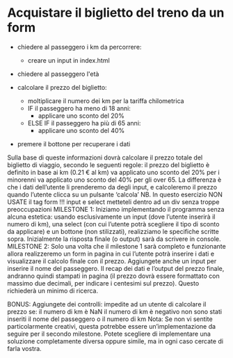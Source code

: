 # Acquistare il biglietto del treno da un form

- chiedere al passeggero i km da percorrere:
    - creare un input in index.html

- chiedere al passeggero l'età

- calcolare il prezzo del biglietto:
    - moltiplicare il numero dei km per la tariffa chilometrica
    - IF il passeggero ha meno di 18 anni:
        - applicare uno sconto del 20%
    - ELSE IF il passeggero ha più di 65 anni:
        - applicare uno sconto del 40%

- premere il bottone per recuperare i dati



Sulla base di queste informazioni dovrà calcolare il prezzo totale del biglietto di viaggio, secondo le seguenti regole:
il prezzo del biglietto è definito in base ai km (0.21 € al km)
va applicato uno sconto del 20% per i minorenni
va applicato uno sconto del 40% per gli over 65.
La differenza è che i dati dell’utente li prenderemo da degli input, e calcoleremo il prezzo quando l’utente clicca su un pulsante ‘calcola’
NB.
In questo esercizio NON USATE il tag form !!! input e select metteteli dentro ad un div senza troppe preoccupazioni
MILESTONE 1:
Iniziamo implementando il programma senza alcuna estetica: usando esclusivamente un input (dove l’utente inserirà il numero di km), una select (con cui l’utente potrà scegliere il tipo di sconto da applicare) e un bottone (non stilizzati), realizziamo le specifiche scritte sopra.
Inizialmente la risposta finale (o output) sarà da scrivere in console.
MILESTONE 2:
Solo una volta che il milestone 1 sarà completo e funzionante allora realizzeremo un form in pagina in cui l’utente potrà inserire i dati e visualizzare il calcolo finale con il prezzo. Aggiungete anche un input per inserire il nome del passeggero. Il recap dei dati e l’output del prezzo finale, andranno quindi stampati in pagina (il prezzo dovrà essere formattato con massimo due decimali, per indicare i centesimi sul prezzo). Questo richiederà un minimo di ricerca.

BONUS:
Aggiungete dei controlli: impedite ad un utente di calcolare il prezzo se:
il numero di km è NaN
il numero di km è negativo
non sono stati inseriti il nome del passeggero o il numero di km
Nota:
Se non vi sentite particolarmente creativi, questa potrebbe essere un’implementazione da seguire per il secondo milestone. Potete scegliere di implementare una soluzione completamente diversa oppure simile, ma in ogni caso cercate di farla vostra.